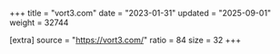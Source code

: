 +++
title = "vort3.com"
date = "2023-01-31"
updated = "2025-09-01"
weight = 32744

[extra]
source = "https://vort3.com/"
ratio = 84
size = 32
+++
